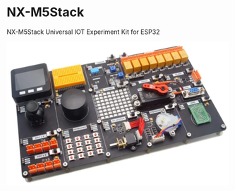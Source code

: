 # NX-M5Stack
NX-M5Stack Universal IOT Experiment Kit for ESP32

![image](https://raw.githubusercontent.com/cmmc-kbide/NX-M5Stack-board/master/static/display.png)


